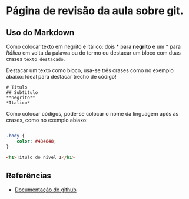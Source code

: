 # Página de revisão da aula sobre git.
## Uso do Markdown

Como colocar texto em negrito e 
itálico: dois * para **negrito** e um * para *Itálico* em volta da palavra ou do termo ou destacar um bloco com duas crases ``texto destacado``.

Destacar um texto como bloco, usa-se três crases como no exemplo abaixo:
Ideal para destacar trecho de código!
```
# Titulo
## Subtitulo
**negrito** 
*Italico*
```

Como colocar códigos, pode-se colocar o nome da linguagem após as crases, como no exemplo abiaxo:

```css

.body {
    color: #484848;
}
```

```html
<h1>Titulo do nível 1</h1>
```
## Referências

* [Documentação do github](https://docs.github.com/pt/get-started/writing-on-github/getting-started-with-writing-and-formatting-on-github/basic-writing-and-formatting-syntax#headings)
